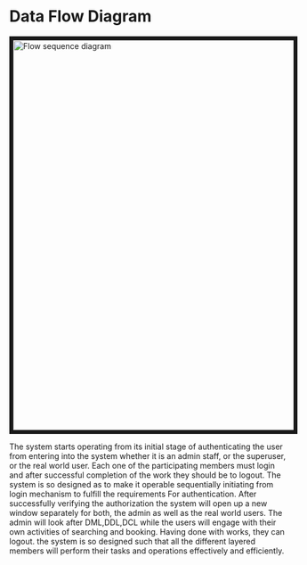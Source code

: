 # Data Flow Diagram


<img width="650" height="700" src="../images/flow-sequensce.png" alt="Flow sequence diagram" border= "7" style= "display: block; margin-left: auto; margin-right: auto; ">


The system starts operating from its
initial stage of authenticating the user from entering into the system whether it is an admin staff,
or the superuser, or the real world user. Each one of the participating members must login and
after successful completion of the work they should be to logout.
The system is so designed as to make it operable sequentially initiating from login mechanism to
fulfill the requirements For authentication. After successfully verifying the authorization the system
will open up a new window separately for both, the admin as well as the real world users. The admin
will look after DML,DDL,DCL while the users will engage with their own activities of searching
and booking. Having done with works, they can logout. the system is so designed such that all the
different layered members will perform their tasks and operations effectively and efficiently.
